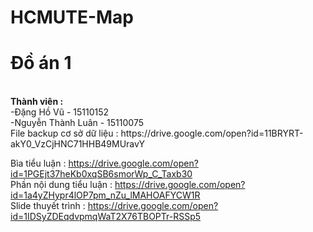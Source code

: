 # HCMUTE-Map
<h1>Đồ án 1</h1></br>
<strong>Thành viên :</strong></br>
  -Đặng Hồ Vũ - 15110152</br>
  -Nguyễn Thành Luân - 15110075
</br>
File backup cơ sở dữ liệu : https://drive.google.com/open?id=11BRYRT-akY0_VzCjHNC71HHB49MUravY </br>

Bìa tiểu luận : https://drive.google.com/open?id=1PGEjt37heKb0xqSB6smorWp_C_Taxb30 </br>
Phần nội dung tiểu luận : https://drive.google.com/open?id=1a4yZHypr4lOP7pm_nZu_lMAHOAFYCW1R </br>
Slide thuyết trình : https://drive.google.com/open?id=1IDSyZDEqdvpmqWaT2X76TBOPTr-RSSp5

